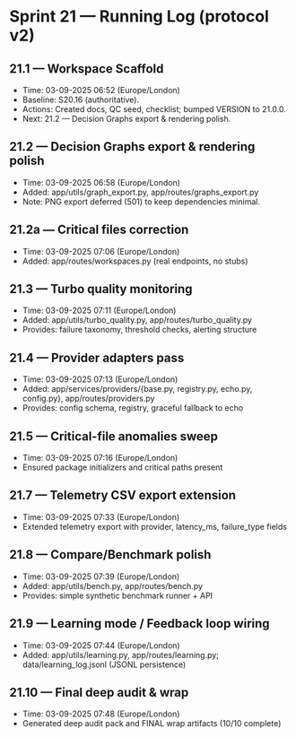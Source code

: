 # Sprint 21 — Running Log (protocol v2)

## 21.1 — Workspace Scaffold
- Time: 03-09-2025 06:52 (Europe/London)
- Baseline: S20.16 (authoritative).
- Actions: Created docs, QC seed, checklist; bumped VERSION to 21.0.0.
- Next: 21.2 — Decision Graphs export & rendering polish.


## 21.2 — Decision Graphs export & rendering polish
- Time: 03-09-2025 06:58 (Europe/London)
- Added: app/utils/graph_export.py, app/routes/graphs_export.py
- Note: PNG export deferred (501) to keep dependencies minimal.

## 21.2a — Critical files correction
- Time: 03-09-2025 07:06 (Europe/London)
- Added: app/routes/workspaces.py (real endpoints, no stubs)

## 21.3 — Turbo quality monitoring
- Time: 03-09-2025 07:11 (Europe/London)
- Added: app/utils/turbo_quality.py, app/routes/turbo_quality.py
- Provides: failure taxonomy, threshold checks, alerting structure

## 21.4 — Provider adapters pass
- Time: 03-09-2025 07:13 (Europe/London)
- Added: app/services/providers/{base.py, registry.py, echo.py, config.py}, app/routes/providers.py
- Provides: config schema, registry, graceful fallback to echo

## 21.5 — Critical-file anomalies sweep
- Time: 03-09-2025 07:16 (Europe/London)
- Ensured package initializers and critical paths present

## 21.7 — Telemetry CSV export extension
- Time: 03-09-2025 07:33 (Europe/London)
- Extended telemetry export with provider, latency_ms, failure_type fields

## 21.8 — Compare/Benchmark polish
- Time: 03-09-2025 07:39 (Europe/London)
- Added: app/utils/bench.py, app/routes/bench.py
- Provides: simple synthetic benchmark runner + API

## 21.9 — Learning mode / Feedback loop wiring
- Time: 03-09-2025 07:44 (Europe/London)
- Added: app/utils/learning.py, app/routes/learning.py; data/learning_log.jsonl (JSONL persistence)

## 21.10 — Final deep audit & wrap
- Time: 03-09-2025 07:48 (Europe/London)
- Generated deep audit pack and FINAL wrap artifacts (10/10 complete)
